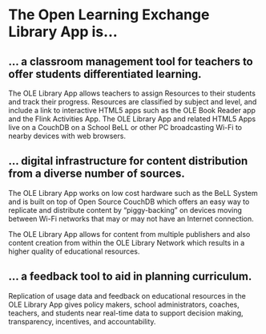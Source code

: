 # The Open Learning Exchange Library App is...

## ... a classroom management tool for teachers to offer students differentiated learning.

The OLE Library App allows teachers to assign Resources to their students and track their progress.  Resources are classified by subject and level, and include a link to interactive HTML5 apps such as the OLE Book Reader app and the Flink Activities App.  The OLE Library App and related HTML5 Apps live on a CouchDB on a School BeLL or other PC broadcasting Wi-Fi to nearby devices with web browsers. 


## ... digital infrastructure for content distribution from a diverse number of sources.

The OLE Library App works on low cost hardware such as the BeLL System and is built on top of Open Source CouchDB which offers an easy way to replicate and distribute content by “piggy-backing” on devices moving between Wi-Fi networks that may or may not have an Internet connection.

The OLE Library App allows for content from multiple publishers and also content creation from within the OLE Library Network which results in a higher quality of educational resources.


## ... a feedback tool to aid in planning curriculum.

Replication of usage data and feedback on educational resources in the OLE Library App gives policy makers, school administrators, coaches, teachers, and students near real-time data to support decision making, transparency, incentives, and accountability.
